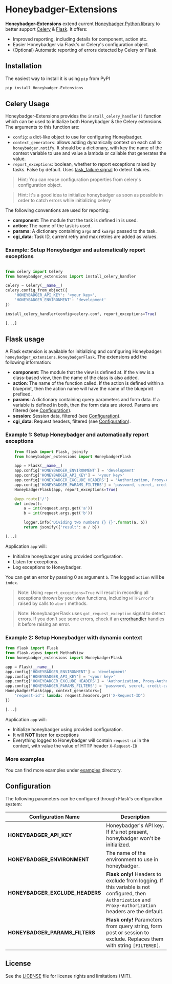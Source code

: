 
# Honeybadger-Extensions

**Honeybadger-Extensions** extend current [Honeybadger Python library](https://github.com/honeybadger-io/honeybadger-python) to better
support [Celery](http://www.celeryproject.org/) & [Flask](http://flask.pocoo.org). It offers:

- Improved reporting, including details for component, action etc.
- Easier Honeybadger via Flask's or Celery's configuration object.
- (Optional) Automatic reporting of errors detected by Celery or Flask.

## Installation

The easiest way to install it is using ``pip`` from PyPI

```bash
pip install Honeybadger-Extensions
```


## Celery Usage

Honeybadger-Extensions provides the `install_celery_handler()` function which can be used to initialize both Honeybadger & the Celery extensions. The arguments to this function are:

- `config`: a dict-like object to use for configuring Honeybadger.
- `context_generators`: allows adding dynamically context on each call to `honeybadger.notify`.  It should be a dictionary, with key the name of the context variable to use and value a lambda or callable that generates the value.
- `report_exceptions`: boolean, whether to report exceptions raised by tasks. False by default. Uses [task_failure signal](http://docs.celeryproject.org/en/latest/userguide/signals.html#task-failure) to detect failures.


> Hint: You can reuse configuration properties from celery's configuration object.

> Hint: It's a good idea to initialize honeybadger as soon as possible in order to catch errors while initializing celery

The following conventions are used for reporting:

- **component**: The module that the task is defined in is used.
- **action**: The name of the task is used.
- **params**: A dictionary containing `args` and `kwargs` passed to the task.
- **cgi_data**: Task ID, current retry and max retries are added as values.

### Example: Setup Honeybadger and automatically report exceptions
```python

from celery import Celery
from honeybadger_extensions import install_celery_handler

celery = Celery(__name__)
celery.config_from_object({
    'HONEYBADGER_API_KEY': '<your key>',
    'HONEYBADGER_ENVIRONMENT': 'development'
})

install_celery_handler(config=celery.conf, report_exceptions=True)

[...]

```


## Flask usage

A Flask extension is available for initializing and configuring Honeybadger: `honeybadger_extensions.HoneybadgerFlask`. The extensions add the following information:

- **component**: The module that the view is defined at. If the view is a class-based view, then the name of the class is also added.
- **action**: The name of the function called. If the action is defined within a blueprint, then the action name will have the name of the blueprint prefixed.
- **params**: A dictionary containing query parameters and form data. If a variable is defined in both, then the form data are stored. Params are filtered (see [Configuration](#config)).
- **session**: Session data, filtered (see [Configuration](#config)).
- **cgi_data**: Request headers, filtered (see [Configuration](#config)).

### Example 1: Setup Honeybadger and automatically report exceptions

```python
    from flask import Flask, jsonify
    from honeybadger_extensions import HoneybadgerFlask

    app = Flask(__name__)
    app.config['HONEYBADGER_ENVIRONMENT'] = 'development'
    app.config['HONEYBADGER_API_KEY'] = '<your key>'
    app.config['HONEYBADGER_EXCLUDE_HEADERS'] = 'Authorization, Proxy-Authorization, X-Custom-Key'
    app.config['HONEYBADGER_PARAMS_FILTERS'] = 'password, secret, credit-card'
    HoneybadgerFlask(app, report_exceptions=True)

    @app.route('/')
    def index():
        a = int(request.args.get('a'))
        b = int(request.args.get('b'))

        logger.info('Dividing two numbers {} {}'.format(a, b))
        return jsonify({'result': a / b})

[...]

```

Application `app` will:

- Initialize honeybadger using provided configuration.
- Listen for exceptions.
- Log exceptions to Honeybadger.

You can get an error by passing 0 as argument `b`. The logged `action` will be `index`.

> Note: Using `report_exceptions=True` will result in recording all exceptions thrown by your view functions, including `HTTPError`'s raised by calls to `abort` methods.

> Note: HoneybadgerFlask uses `got_request_exception` signal to detect errors. If you don't see some errors, check if an [errorhandler](http://flask.pocoo.org/docs/0.12/patterns/errorpages/#error-handlers) handles it before raising an error.


### Example 2: Setup Honeybadger with dynamic context

```python
from flask import Flask
from flask.views import MethodView
from honeybadger_extensions import HoneybadgerFlask

app = Flask(__name__)
app.config['HONEYBADGER_ENVIRONMENT'] = 'development'
app.config['HONEYBADGER_API_KEY'] = '<your key>'
app.config['HONEYBADGER_EXCLUDE_HEADERS'] = 'Authorization, Proxy-Authorization, X-Custom-Key'
app.config['HONEYBADGER_PARAMS_FILTERS'] = 'password, secret, credit-card'
HoneybadgerFlask(app, context_generators={
    'request-id': lambda: request.headers.get('X-Request-ID')
})

[...]

```


Application `app` will:

- Initialize honeybadger using provided configuration.
- It will **NOT** listen for exceptions
- Everything logged to Honeybadger will contain `request-id` in the context, with value the value of HTTP header `X-Request-ID`

### More examples

You can find more examples under [examples](examples/README.md) directory.

## <a name="config"></a>Configuration

The following parameters can be configured through Flask's configuration system:

| Configuration Name | Description |
| ------------------ | ----------- |
| **HONEYBADGER\_API\_KEY**|  Honeybadger's API key. If it's not present, honeybadger won't be initialized. |
| **HONEYBADGER_ENVIRONMENT** | The name of the environment to use in honeybadger. |
| **HONEYBADGER\_EXCLUDE\_HEADERS** | **Flask only!** Headers to exclude from logging. If this variable is not configured, then `Authorization` and `Proxy-Authorization` headers are the default. |
| **HONEYBADGER\_PARAMS\_FILTERS** | **Flask only!** Parameters from query string, form post or session to exclude. Replaces them with string `[FILTERED]`. |


## License

See the [LICENSE](LICENSE.md) file for license rights and limitations (MIT).
